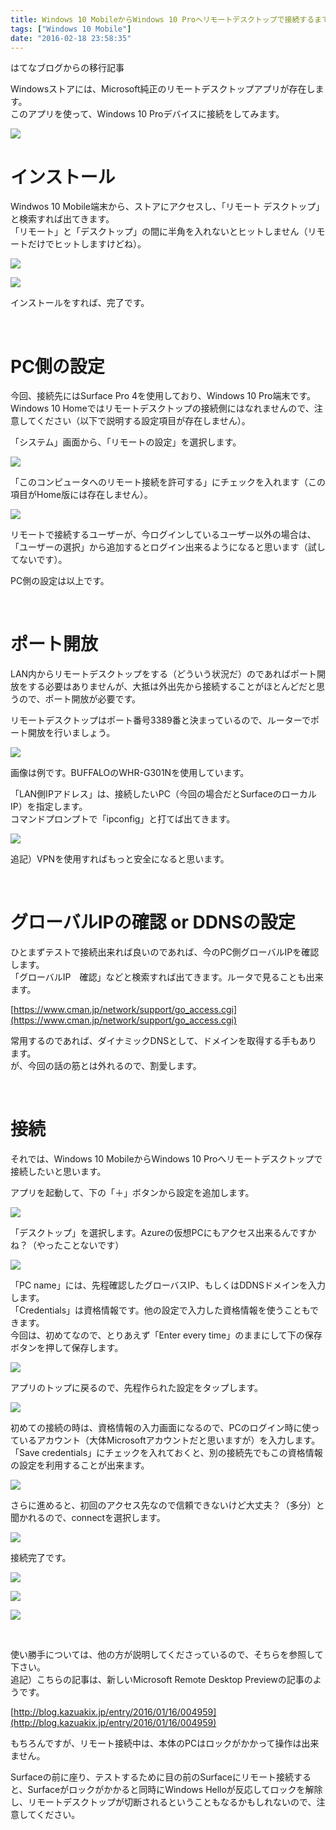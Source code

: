 ```yaml
---
title: Windows 10 MobileからWindows 10 Proへリモートデスクトップで接続するまで
tags: ["Windows 10 Mobile"]
date: "2016-02-18 23:58:35"
---
```


<div class="alert info">
はてなブログからの移行記事
</div>

Windowsストアには、Microsoft純正のリモートデスクトップアプリが存在します。  
このアプリを使って、Windows 10 Proデバイスに接続をしてみます。

![](20160218230206.png)

# インストール

Windwos 10 Mobile端末から、ストアにアクセスし、「リモート デスクトップ」と検索すれば出てきます。  
「リモート」と「デスクトップ」の間に半角を入れないとヒットしません（リモートだけでヒットしますけどね）。

![](20160218230324.png)

![](20160218230317.png)

インストールをすれば、完了です。

<br>

# PC側の設定

今回、接続先にはSurface Pro 4を使用しており、Windows 10 Pro端末です。  
Windows 10 Homeではリモートデスクトップの接続側にはなれませんので、注意してください（以下で説明する設定項目が存在しません）。

「システム」画面から、「リモートの設定」を選択します。

![](20160218231235.png)

「このコンピュータへのリモート接続を許可する」にチェックを入れます（この項目がHome版には存在しません）。

![](20160218231346.png)

リモートで接続するユーザーが、今ログインしているユーザー以外の場合は、「ユーザーの選択」から追加するとログイン出来るようになると思います（試してないです）。

PC側の設定は以上です。

<br>

# ポート開放

LAN内からリモートデスクトップをする（どういう状況だ）のであればポート開放をする必要はありませんが、大抵は外出先から接続することがほとんどだと思うので、ポート開放が必要です。

リモートデスクトップはポート番号3389番と決まっているので、ルーターでポート開放を行いましょう。

![](20160218231820.png)

画像は例です。BUFFALOのWHR-G301Nを使用しています。

「LAN側IPアドレス」は、接続したいPC（今回の場合だとSurfaceのローカルIP）を指定します。  
コマンドプロンプトで「ipconfig」と打てば出てきます。

![](20160218232033.png)

追記）VPNを使用すればもっと安全になると思います。

<br>

# グローバルIPの確認 or DDNSの設定

ひとまずテストで接続出来れば良いのであれば、今のPC側グローバルIPを確認します。  
「グローバルIP　確認」などと検索すれば出てきます。ルータで見ることも出来ます。

[https://www.cman.jp/network/support/go_access.cgi](https://www.cman.jp/network/support/go_access.cgi)

常用するのであれば、ダイナミックDNSとして、ドメインを取得する手もあります。  
が、今回の話の筋とは外れるので、割愛します。

<br>

# 接続

それでは、Windows 10 MobileからWindows 10 Proへリモートデスクトップで接続したいと思います。

アプリを起動して、下の「＋」ボタンから設定を追加します。

![](20160218232933.png)

「デスクトップ」を選択します。Azureの仮想PCにもアクセス出来るんですかね？（やったことないです）

![](20160218233039.png)

「PC name」には、先程確認したグローバスIP、もしくはDDNSドメインを入力します。  
「Credentials」は資格情報です。他の設定で入力した資格情報を使うこともできます。  
今回は、初めてなので、とりあえず「Enter every time」のままにして下の保存ボタンを押して保存します。

![](20160218233513.png)

アプリのトップに戻るので、先程作られた設定をタップします。

![](20160218233544.png)

初めての接続の時は、資格情報の入力画面になるので、PCのログイン時に使っているアカウント（大体Microsoftアカウントだと思いますが）を入力します。  
「Save credentials」にチェックを入れておくと、別の接続先でもこの資格情報の設定を利用することが出来ます。

![](20160218234539.png)

さらに進めると、初回のアクセス先なので信頼できないけど大丈夫？（多分）と聞かれるので、connectを選択します。

![](20160218234831.png)

接続完了です。

![](20160218235237.jpg)

![](20160218235245.jpg)

![](20160218235253.jpg)

<br>

使い勝手については、他の方が説明してくださっているので、そちらを参照して下さい。  
追記）こちらの記事は、新しいMicrosoft Remote Desktop Previewの記事のようです。

[http://blog.kazuakix.jp/entry/2016/01/16/004959](http://blog.kazuakix.jp/entry/2016/01/16/004959)

もちろんですが、リモート接続中は、本体のPCはロックがかかって操作は出来ません。

Surfaceの前に座り、テストするために目の前のSurfaceにリモート接続すると、Surfaceがロックがかかると同時にWindows Helloが反応してロックを解除し、リモートデスクトップが切断されるということもなるかもしれないので、注意してください。

